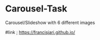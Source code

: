 # Carousel-Task
 Carousel/Slideshow with 6 different images

#link ; https://francisjari.github.io/
